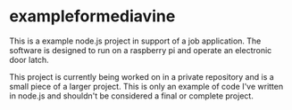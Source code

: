# exampleformediavine
This is a example node.js project in support of a job application.  The software is designed to run on a raspberry pi and operate an electronic door latch.

This project is currently being worked on in a private repository and is a small piece of a larger project. This is only an example of code I've written in node.js and shouldn't be considered a final or complete project.
